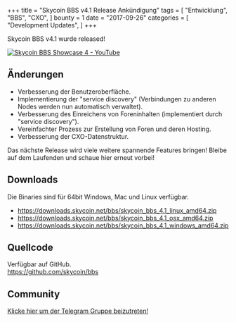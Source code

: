 +++
title = "Skycoin BBS v4.1 Release Ankündigung"
tags = [
    "Entwicklung",
    "BBS",
    "CXO",
]
bounty = 1
date = "2017-09-26"
categories = [
    "Development Updates",
]
+++

Skycoin BBS v4.1 wurde released!

[![Skycoin BBS Showcase 4 - YouTube](https://i.ytimg.com/vi/6ZqwgefYauU/0.jpg)](https://youtu.be/6ZqwgefYauU)

## Änderungen
- Verbesserung der Benutzeroberfläche.
- Implementierung der "service discovery" (Verbindungen zu anderen Nodes werden nun automatisch verwaltet).
- Verbesserung des Einreichens von Foreninhalten (implementiert durch "service discovery").
- Vereinfachter Prozess zur Erstellung von Foren und deren Hosting.
- Verbesserung der CXO-Datenstruktur.

Das nächste Release wird viele weitere spannende Features bringen! Bleibe auf dem Laufenden und schaue hier erneut vorbei!

## Downloads

Die Binaries sind für 64bit Windows, Mac und Linux verfügbar.

- https://downloads.skycoin.net/bbs/skycoin_bbs_4.1_linux_amd64.zip
- https://downloads.skycoin.net/bbs/skycoin_bbs_4.1_osx_amd64.zip
- https://downloads.skycoin.net/bbs/skycoin_bbs_4.1_windows_amd64.zip

## Quellcode

Verfügbar auf GitHub. \
https://github.com/skycoin/bbs

## Community

[Klicke hier um der Telegram Gruppe beizutreten!](https://t.me/skycoinbbs)
